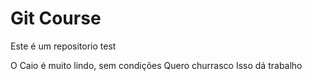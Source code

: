 # Git Course

Este é um repositorio test

O Caio é muito lindo, sem condições
Quero churrasco
Isso dá trabalho
